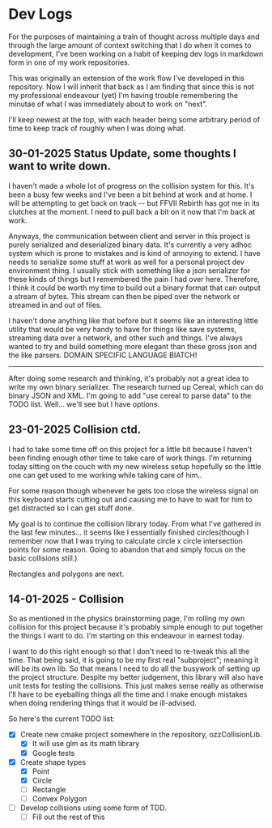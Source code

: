 # Dev Logs

For the purposes of maintaining a train of thought across multiple days and through the large amount of 
context switching that I do when it comes to development, I've been working on a habit of keeping dev logs
in markdown form in one of my work repositories. 

This was originally an extension of the work flow I've developed in this repository. Now I will inherit that back
as I am finding that since this is not my professional endeavour (yet) I'm having trouble remembering the minutae of what
I was immediately about to work on "next".

I'll keep newest at the top, with each header being some arbitrary period of time to keep track of roughly when
I was doing what.

## 30-01-2025 Status Update, some thoughts I want to write down.

I haven't made a whole lot of progress on the collision system for this. It's been a busy few weeks and I've been a bit behind
at work and at home. I will be attempting to get back on track -- but FFVII Rebirth has got me in its clutches at the moment. I need to 
pull back a bit on it now that I'm back at work.

Anyways, the communication between client and server in this project is purely serialized and deserialized binary data.
It's currently a very adhoc system which is prone to mistakes and is kind of annoying to extend. I have needs to serialize
some stuff at work as well for a personal project dev environment thing. I usually stick with something like a json serializer for these kinds of
things but I remembered the pain I had over here. Therefore, I think it could be worth my time to build out a binary format
that can output a stream of bytes. This stream can then be piped over the network or streamed in and out of files.

I haven't done anything like that before but it seems like an interesting little utility that would be very handy to have
for things like save systems, streaming data over a network, and other such and things. I've always wanted to try and build something more elegant than these
gross json and the like parsers. DOMAIN SPECIFIC LANGUAGE BIATCH!

---
After doing some research and thinking, it's probably not a great idea to write my own binary serializer.
The research turned up Cereal, which can do binary JSON and XML. I'm going to add "use cereal to parse data" to the TODO list.
Well... we'll see but I have options.

## 23-01-2025 Collision ctd.
I had to take some time off on this project for a little bit because I haven't been finding enough other time
to take care of work things. I'm returning today sitting on the couch with my new wireless setup
hopefully so the little one can get used to me working while taking care of him..

For some reason though whenever he gets too close the wireless signal on this keyboard starts cutting out and causing
me to have to wait for him to get distracted so I can get stuff done.

My goal is to continue the collision library today. From what I've gathered in the last few minutes... it seems like I essentially
finished circles(though I remember now that I was trying to calculate circle x circle intersection points for some reason. Going to abandon that and 
simply focus on the basic collisions still.)

Rectangles and polygons are next.

## 14-01-2025 - Collision

So as mentioned in the physics brainstorming page, I'm rolling my own collision for this project because it's probably
simple enough to put together the things I want to do. I'm starting on this endeavour in earnest today.

I want to do this right enough so that I don't need to re-tweak this all the time. That being said, it is going to be my
first real "subproject"; meaning it will be its own lib. So that means I need to do all the busywork of setting up the
project structure. Despite my better judgement, this library will also have unit tests for testing the collisions. 
This just makes sense really as otherwise I'll have to be eyeballing things all the time and I make enough mistakes when 
doing rendering things that it would be ill-advised.

So here's the current TODO list:

- [x] Create new cmake project somewhere in the repository, ozzCollisionLib.
    - [x] It will use glm as its math library
    - [x] Google tests
- [x] Create shape types
  - [x] Point
  - [x] Circle
  - [ ] Rectangle
  - [ ] Convex Polygon
- [ ] Develop collisions using some form of TDD.
  - [ ] Fill out the rest of this
